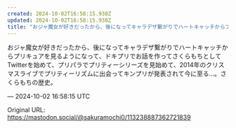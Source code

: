 ```yaml
---
created: 2024-10-02T16:58:15.938Z
updated: 2024-10-02T16:58:15.938Z
title: "おジャ魔女が好きだったから、後になってキャラデザ繋がりでハートキャッチからプリキ[...]"
---
```


<p>おジャ魔女が好きだったから、後になってキャラデザ繋がりでハートキャッチからプリキュアを見るようになって、ドキプリでお話を作ってさくらもちとしてTwitterを始めて、プリパラでプリティーシリーズを見始めて、2014年のクリスマスライブでプリティーリズムに出会ってキンプリが発表されて今に至る…。さくらもちの歴史。</p>

&mdash; 2024-10-02 16:58:15 UTC

Original URL: https://mastodon.social/@sakuramochi0/113238887362721839
